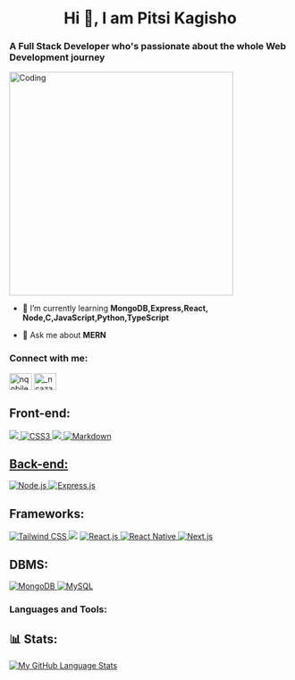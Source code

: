 <h1 align="center">Hi 👋, I am Pitsi Kagisho</h1>
<h3 align="left">A Full Stack Developer who's passionate about the whole Web Development journey</h3>
<img align="top" alt="Coding" width="400" src="https://miro.medium.com/max/680/0*7Q3yvSIv_t0ioJ-Z.gif"/>

- 🌱 I’m currently learning **MongoDB,Express,React, Node,C,JavaScript,Python,TypeScript**

- 💬 Ask me about **MERN**

<h3 align="left">Connect with me:</h3>
<p align="left">
<a href="https://twitter.com/PitsiKagisho" target="blank"><img align="center" src="https://raw.githubusercontent.com/rahuldkjain/github-profile-readme-generator/master/src/images/icons/Social/twitter.svg" alt="nqobile60227239" height="30" width="40" /></a>
<a href="https://www.instagram.com/pitsi_kagisho/" target="blank"><img align="center" src="https://raw.githubusercontent.com/rahuldkjain/github-profile-readme-generator/master/src/images/icons/Social/instagram.svg" alt="_ncaza" height="30" width="40" /></a>
</p>


## Front-end:
<img src="https://img.shields.io/badge/HTML5-E34F26?style=for-the-badge&logo=html5&logoColor=white" /><a href="https://www.w3.org/Style/CSS/Overview.en.html" target="_blank" rel="noreferrer"> <img src="https://img.shields.io/badge/CSS3-1572B6?style=for-the-badge&logo=css3&logoColor=white" alt="CSS3" /> <img src="https://img.shields.io/badge/JavaScript-323330?style=for-the-badge&logo=javascript&logoColor=F7DF1E" /><a href="https://www.markdownguide.org/" target="_blank" rel="noreferrer"> <img src="https://img.shields.io/badge/Markdown-000000?style=for-the-badge&logo=markdown&logoColor=white" alt="Markdown" />

## Back-end:
<a href="https://nodejs.org" target="_blank" rel="noreferrer"> <img src="https://img.shields.io/badge/Node.js-43853D?style=for-the-badge&logo=node.js&logoColor=white" alt="Node.js" /> </a><a href="https://expressjs.com/" target="_blank" rel="noreferrer"> <img src="https://img.shields.io/badge/Express.js-000000?style=for-the-badge&logo=express&logoColor=white" alt="Express.js" /> </a>

## Frameworks:
</a><a href="https://tailwindcss.com/" target="_blank" rel="noreferrer"> <img src="https://img.shields.io/badge/Tailwind_CSS-38B2AC?style=for-the-badge&logo=tailwind-css&logoColor=white" alt="Tailwind CSS" /> </a><img src="https://img.shields.io/badge/Bootstrap-563D7C?style=for-the-badge&logo=bootstrap&logoColor=white" /> </a><a href="https://reactjs.org/" target="_blank" rel="noreferrer"> <img src="https://img.shields.io/badge/React-20232A?style=for-the-badge&logo=react&logoColor=61DAFB" alt="React.js" /> </a><a href="https://reactnative.dev/" target="_blank" rel="noreferrer"> <img src="https://img.shields.io/badge/React_Native-20232A?style=for-the-badge&logo=react&logoColor=61DAFB" alt="React Native" /> </a><a href="https://nextjs.org/" target="_blank" rel="noreferrer"> <img src="https://img.shields.io/badge/Next.js-000000?style=for-the-badge&logo=next.js&logoColor=white" alt="Next.js" /> </a>

## DBMS:
<a href="https://www.mongodb.com/" target="_blank" rel="noreferrer"> <img src="https://img.shields.io/badge/MongoDB-47A248?style=for-the-badge&logo=mongodb&logoColor=white" alt="MongoDB" /> </a> <a href="https://www.mysql.com/" target="_blank" rel="noreferrer"> <img src="https://img.shields.io/badge/MySQL-4479A1?style=for-the-badge&logo=mysql&logoColor=white" alt="MySQL" /> </a>


<h3 align="left">Languages and Tools:</h3>


## 📊 Stats:
[![My GitHub Language Stats](https://github-readme-stats.vercel.app/api/top-langs/?username=chiemella&langs_count=10&theme=tokyonight)](https://github.com/Kagisho96)
<!--[![My GitHub Language Stats](https://github-readme-stats.vercel.app/api/top-langs/?username=chiemella&langs_count=100&theme=tokyonight)]()-->




